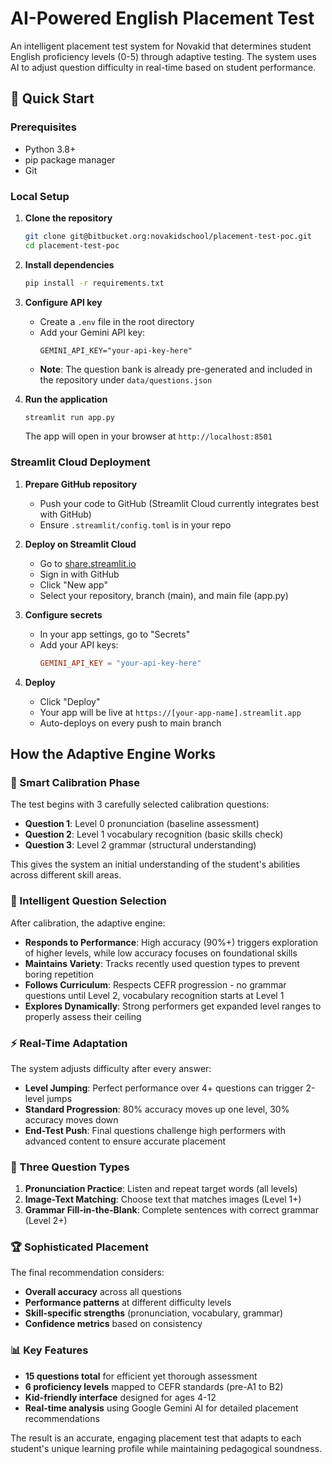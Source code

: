 # AI-Powered English Placement Test

An intelligent placement test system for Novakid that determines student English proficiency levels (0-5) through adaptive testing. The system uses AI to adjust question difficulty in real-time based on student performance.

## 🚀 Quick Start

### Prerequisites
- Python 3.8+
- pip package manager
- Git

### Local Setup

1. **Clone the repository**
   ```bash
   git clone git@bitbucket.org:novakidschool/placement-test-poc.git
   cd placement-test-poc
   ```

2. **Install dependencies**
   ```bash
   pip install -r requirements.txt
   ```

3. **Configure API key**
   - Create a `.env` file in the root directory
   - Add your Gemini API key:
     ```
     GEMINI_API_KEY="your-api-key-here"
     ```
   - **Note**: The question bank is already pre-generated and included in the repository under `data/questions.json`

4. **Run the application**
   ```bash
   streamlit run app.py
   ```
   The app will open in your browser at `http://localhost:8501`

### Streamlit Cloud Deployment

1. **Prepare GitHub repository**
   - Push your code to GitHub (Streamlit Cloud currently integrates best with GitHub)
   - Ensure `.streamlit/config.toml` is in your repo

2. **Deploy on Streamlit Cloud**
   - Go to [share.streamlit.io](https://share.streamlit.io)
   - Sign in with GitHub
   - Click "New app"
   - Select your repository, branch (main), and main file (app.py)

3. **Configure secrets**
   - In your app settings, go to "Secrets"
   - Add your API keys:
     ```toml
     GEMINI_API_KEY = "your-api-key-here"
     ```

4. **Deploy**
   - Click "Deploy"
   - Your app will be live at `https://[your-app-name].streamlit.app`
   - Auto-deploys on every push to main branch

## How the Adaptive Engine Works

### 🎯 Smart Calibration Phase
The test begins with 3 carefully selected calibration questions:
- **Question 1**: Level 0 pronunciation (baseline assessment)
- **Question 2**: Level 1 vocabulary recognition (basic skills check)
- **Question 3**: Level 2 grammar (structural understanding)

This gives the system an initial understanding of the student's abilities across different skill areas.

### 🧠 Intelligent Question Selection
After calibration, the adaptive engine:

- **Responds to Performance**: High accuracy (90%+) triggers exploration of higher levels, while low accuracy focuses on foundational skills
- **Maintains Variety**: Tracks recently used question types to prevent boring repetition
- **Follows Curriculum**: Respects CEFR progression - no grammar questions until Level 2, vocabulary recognition starts at Level 1
- **Explores Dynamically**: Strong performers get expanded level ranges to properly assess their ceiling

### ⚡ Real-Time Adaptation
The system adjusts difficulty after every answer:
- **Level Jumping**: Perfect performance over 4+ questions can trigger 2-level jumps
- **Standard Progression**: 80% accuracy moves up one level, 30% accuracy moves down
- **End-Test Push**: Final questions challenge high performers with advanced content to ensure accurate placement

### 🎨 Three Question Types
1. **Pronunciation Practice**: Listen and repeat target words (all levels)
2. **Image-Text Matching**: Choose text that matches images (Level 1+)  
3. **Grammar Fill-in-the-Blank**: Complete sentences with correct grammar (Level 2+)

### 🏆 Sophisticated Placement
The final recommendation considers:
- **Overall accuracy** across all questions
- **Performance patterns** at different difficulty levels
- **Skill-specific strengths** (pronunciation, vocabulary, grammar)
- **Confidence metrics** based on consistency

### 📊 Key Features
- **15 questions total** for efficient yet thorough assessment
- **6 proficiency levels** mapped to CEFR standards (pre-A1 to B2)
- **Kid-friendly interface** designed for ages 4-12
- **Real-time analysis** using Google Gemini AI for detailed placement recommendations

The result is an accurate, engaging placement test that adapts to each student's unique learning profile while maintaining pedagogical soundness.